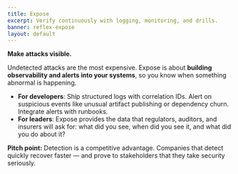 ```yaml
---
title: Expose
excerpt: Verify continuously with logging, monitoring, and drills.
banner: reflex-expose
layout: default
---
```


**Make attacks visible.**

Undetected attacks are the most expensive. Expose is about **building observability and alerts into your systems**, so you know when something abnormal is happening.

- **For developers**: Ship structured logs with correlation IDs. Alert on suspicious events like unusual artifact publishing or dependency churn. Integrate alerts with runbooks.
- **For leaders**: Expose provides the data that regulators, auditors, and insurers will ask for: what did you see, when did you see it, and what did you do about it?

**Pitch point:** Detection is a competitive advantage. Companies that detect quickly recover faster — and prove to stakeholders that they take security seriously.

